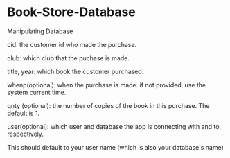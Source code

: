 # Book-Store-Database
Manipulating Database

cid: the customer id who made the purchase.

club: which club that the puchase is made.


title, year: which book the customer purchased.


whenp(optional): when the purchase is made. if not provided, use the system current time.


qnty (optional): the number of copies of the book in this purchase. The default is 1.


user(optional): which user and database the app is connecting with and to, respectively. 


This should default to your user name (which is also your database's name)
